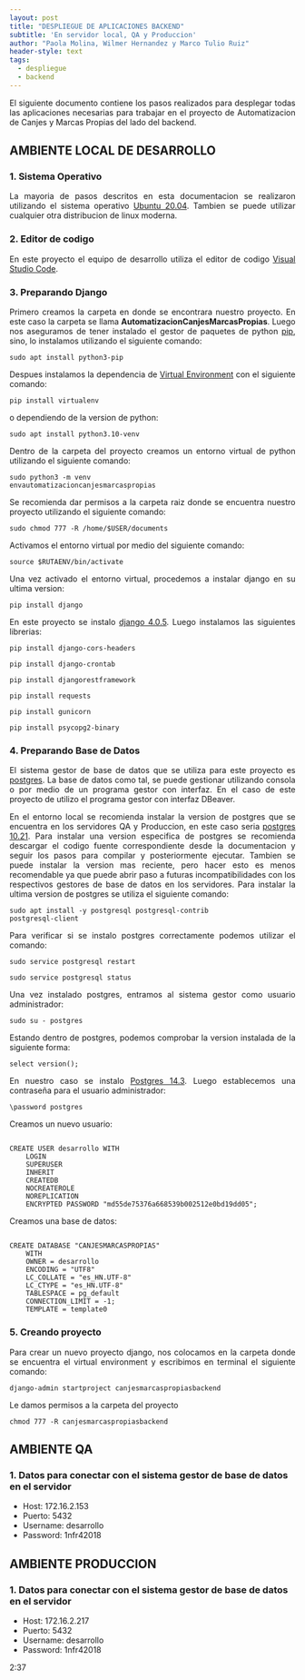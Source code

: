 ```yaml
---
layout: post
title: "DESPLIEGUE DE APLICACIONES BACKEND"
subtitle: 'En servidor local, QA y Produccion'
author: "Paola Molina, Wilmer Hernandez y Marco Tulio Ruiz"
header-style: text
tags:
  - despliegue
  - backend
---
```

<style>
    .pantalla {
        display: block;
        margin-left: auto;
        margin-right: auto;
        width: 80%;
    }

    p{
        text-align: justify;
    }
</style>
El siguiente documento contiene los pasos realizados para desplegar todas las aplicaciones necesarias para trabajar en el proyecto de Automatizacion de Canjes y Marcas Propias del lado del backend. 

## AMBIENTE LOCAL DE DESARROLLO

### 1. Sistema Operativo
La mayoria de pasos descritos en esta documentacion se realizaron utilizando el sistema operativo <u>Ubuntu 20.04</u>. Tambien se puede utilizar cualquier otra distribucion de linux moderna.

### 2. Editor de codigo
En este proyecto el equipo de desarrollo utiliza el editor de codigo <u>Visual Studio Code</u>.

### 3. Preparando Django

Primero creamos la carpeta en donde se encontrara nuestro proyecto. En este caso la carpeta se llama <b>AutomatizacionCanjesMarcasPropias</b>. Luego nos aseguramos de tener instalado el gestor de paquetes de python <u>pip</u>, sino, lo instalamos utilizando el siguiente comando:

<code>sudo apt install python3-pip</code>

Despues instalamos la dependencia de <u>Virtual Environment</u> con el siguiente comando:

<code>pip install virtualenv</code>

o dependiendo de la version de python:

<code>sudo apt install python3.10-venv</code>

Dentro de la carpeta del proyecto creamos un entorno virtual de python utilizando el siguiente comando:

<code>sudo python3 -m venv envautomatizacioncanjesmarcaspropias</code>

Se recomienda dar permisos a la carpeta raiz donde se encuentra nuestro proyecto utilizando el siguiente comando:

<code>sudo chmod 777 -R /home/$USER/documents</code>

Activamos el entorno virtual por medio del siguiente comando:

<code>source $RUTAENV/bin/activate</code>

Una vez activado el entorno virtual, procedemos a instalar django en su ultima version:

<code>pip install django</code>

En este proyecto se instalo <u>django 4.0.5</u>. Luego instalamos las siguientes librerias:

<code>pip install django-cors-headers</code>

<code>pip install django-crontab</code>

<code>pip install djangorestframework</code>

<code>pip install requests</code>

<code>pip install gunicorn</code>

<code>pip install psycopg2-binary</code>

### 4. Preparando Base de Datos

El sistema gestor de base de datos que se utiliza para este proyecto es <u>postgres</u>. La base de datos como tal, se puede gestionar utilizando consola o por medio de un programa gestor con interfaz. En el caso de este proyecto de utilizo el programa gestor con interfaz DBeaver.

En el entorno local se recomienda instalar la version de postgres que se encuentra en los servidores QA y Produccion, en este caso seria <u>postgres 10.21</u>. Para instalar una version especifica de postgres se recomienda descargar el codigo fuente correspondiente desde la documentacion y seguir los pasos para compilar y posteriormente ejecutar. Tambien se puede instalar la version mas reciente, pero hacer esto es menos recomendable ya que puede abrir paso a futuras incompatibilidades con los respectivos gestores de base de datos en los servidores. Para instalar la ultima version de postgres se utiliza el siguiente comando:

<code>sudo apt install -y postgresql postgresql-contrib postgresql-client</code>

Para verificar si se instalo postgres correctamente podemos utilizar el comando:

<code>sudo service postgresql restart</code>

<code>sudo service postgresql status</code>

Una vez instalado postgres, entramos al sistema gestor como usuario administrador:

<code>sudo su - postgres</code>

Estando dentro de postgres, podemos comprobar la version instalada de la siguiente forma:

<code>select version();</code>

En nuestro caso se instalo <u>Postgres 14.3</u>. Luego establecemos una contraseña para el usuario administrador:

<code>\password postgres</code>

Creamos un nuevo usuario:

<code>
CREATE USER desarrollo WITH
    LOGIN
    SUPERUSER
    INHERIT
    CREATEDB
    NOCREATEROLE
    NOREPLICATION
    ENCRYPTED PASSWORD "md55de75376a668539b002512e0bd19dd05";
</code>

Creamos una base de datos:

<code>
CREATE DATABASE "CANJESMARCASPROPIAS"
    WITH
    OWNER = desarrollo
    ENCODING = "UTF8"
    LC_COLLATE = "es_HN.UTF-8"
    LC_CTYPE = "es_HN.UTF-8"
    TABLESPACE = pg_default
    CONNECTION_LIMIT = -1;
    TEMPLATE = template0
</code>

### 5. Creando proyecto

Para crear un nuevo proyecto django, nos colocamos en la carpeta donde se encuentra el virtual environment y escribimos en terminal el siguiente comando:

<code>django-admin startproject canjesmarcaspropiasbackend</code>

Le damos permisos a la carpeta del proyecto

<code>chmod 777 -R canjesmarcaspropiasbackend</code>

## AMBIENTE QA

### 1. Datos para conectar con el sistema gestor de base de datos en el servidor
- Host: 172.16.2.153
- Puerto: 5432
- Username: desarrollo
- Password: 1nfr42018

## AMBIENTE PRODUCCION

### 1. Datos para conectar con el sistema gestor de base de datos en el servidor
- Host: 172.16.2.217
- Puerto: 5432
- Username: desarrollo
- Password: 1nfr42018


2:37